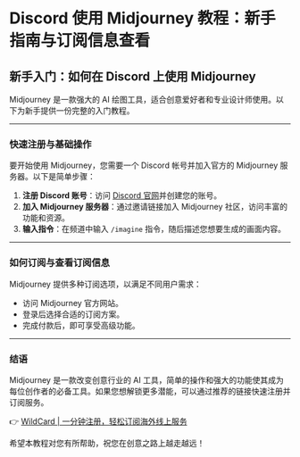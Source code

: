# Discord 使用 Midjourney 教程：新手指南与订阅信息查看

## 新手入门：如何在 Discord 上使用 Midjourney

Midjourney 是一款强大的 AI 绘图工具，适合创意爱好者和专业设计师使用。以下为新手提供一份完整的入门教程。

---

### 快速注册与基础操作

要开始使用 Midjourney，您需要一个 Discord 帐号并加入官方的 Midjourney 服务器。以下是简单步骤：

1. **注册 Discord 账号**：访问 [Discord 官网](https://discord.com)并创建您的账号。
2. **加入 Midjourney 服务器**：通过邀请链接加入 Midjourney 社区，访问丰富的功能和资源。
3. **输入指令**：在频道中输入 `/imagine` 指令，随后描述您想要生成的画面内容。

---

### 如何订阅与查看订阅信息

Midjourney 提供多种订阅选项，以满足不同用户需求：

- 访问 Midjourney 官方网站。
- 登录后选择合适的订阅方案。
- 完成付款后，即可享受高级功能。



---

### 结语

Midjourney 是一款改变创意行业的 AI 工具，简单的操作和强大的功能使其成为每位创作者的必备工具。如果您想解锁更多潜能，可以通过推荐的链接快速注册并订阅服务。

👉 [WildCard | 一分钟注册，轻松订阅海外线上服务](https://bit.ly/bewildcard)

希望本教程对您有所帮助，祝您在创意之路上越走越远！
